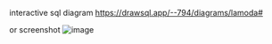 interactive sql diagram
https://drawsql.app/--794/diagrams/lamoda#

or screenshot
![image](https://user-images.githubusercontent.com/65483938/180769705-0e854a75-6c9d-4461-82a0-cecf7b65bd8c.png)

